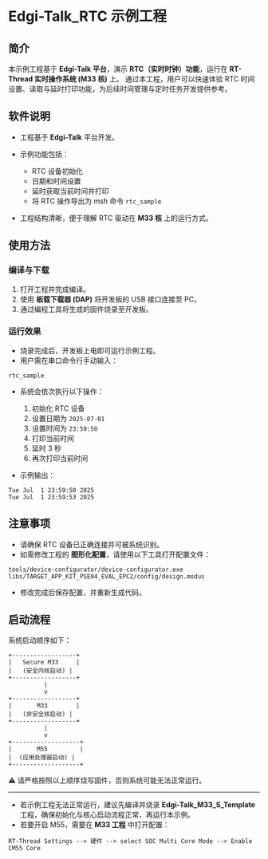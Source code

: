 # Edgi-Talk_RTC 示例工程

## 简介

本示例工程基于 **Edgi-Talk 平台**，演示 **RTC（实时时钟）功能**，运行在 **RT-Thread 实时操作系统 (M33 核)** 上。
通过本工程，用户可以快速体验 RTC 时间设置、读取与延时打印功能，为后续时间管理与定时任务开发提供参考。

## 软件说明

* 工程基于 **Edgi-Talk** 平台开发。

* 示例功能包括：

  * RTC 设备初始化
  * 日期和时间设置
  * 延时获取当前时间并打印
  * 将 RTC 操作导出为 msh 命令 `rtc_sample`

* 工程结构清晰，便于理解 RTC 驱动在 **M33 核** 上的运行方式。

## 使用方法

### 编译与下载

1. 打开工程并完成编译。
2. 使用 **板载下载器 (DAP)** 将开发板的 USB 接口连接至 PC。
3. 通过编程工具将生成的固件烧录至开发板。

### 运行效果

* 烧录完成后，开发板上电即可运行示例工程。
* 用户需在串口命令行手动输入：

```
rtc_sample
```

* 系统会依次执行以下操作：

  1. 初始化 RTC 设备
  2. 设置日期为 `2025-07-01`
  3. 设置时间为 `23:59:50`
  4. 打印当前时间
  5. 延时 3 秒
  6. 再次打印当前时间

* 示例输出：

```
Tue Jul  1 23:59:50 2025
Tue Jul  1 23:59:53 2025
```

## 注意事项

* 请确保 RTC 设备已正确连接并可被系统识别。
* 如需修改工程的 **图形化配置**，请使用以下工具打开配置文件：

```
tools/device-configurator/device-configurator.exe
libs/TARGET_APP_KIT_PSE84_EVAL_EPC2/config/design.modus
```

* 修改完成后保存配置，并重新生成代码。

## 启动流程

系统启动顺序如下：

```
+------------------+
|   Secure M33     |
|   (安全内核启动) |
+------------------+
          |
          v
+------------------+
|       M33        |
|   (非安全核启动) |
+------------------+
          |
          v
+-------------------+
|       M55         |
|  (应用处理器启动) |
+-------------------+
```

⚠️ 请严格按照以上顺序烧写固件，否则系统可能无法正常运行。

---

* 若示例工程无法正常运行，建议先编译并烧录 **Edgi-Talk\_M33\_S\_Template** 工程，确保初始化与核心启动流程正常，再运行本示例。
* 若要开启 M55，需要在 **M33 工程** 中打开配置：

```
RT-Thread Settings --> 硬件 --> select SOC Multi Core Mode --> Enable CM55 Core
```
